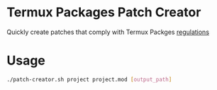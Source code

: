 # Termux Packages Patch Creator

Quickly create patches that comply with Termux Packges [regulations](https://github.com/termux/termux-packages/wiki/Coding-guideline#patches)

# Usage

```bash
./patch-creator.sh project project.mod [output_path]
```